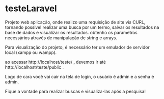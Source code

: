 # testeLaravel
Projeto web aplicação, onde realizo uma requisição de site via CURL, tornando possivel realizar uma busca por um termo, salvar os resultados na base de dados e visualizar os resultados. obtenho os parametros necessários através de manipulação de string e arrays.

Para visualização do projeto, é necessário ter um emulador de servidor local (xampp ou wampp). 

ao acessar http://localhost/teste/ , devemos ir até http://localhost/teste/public .

Logo de cara você vai cair na tela de login, o usuário é admin e a senha é admin. 

Fique a vontade para realizar buscas e visualiza-las após a pesquisa!
